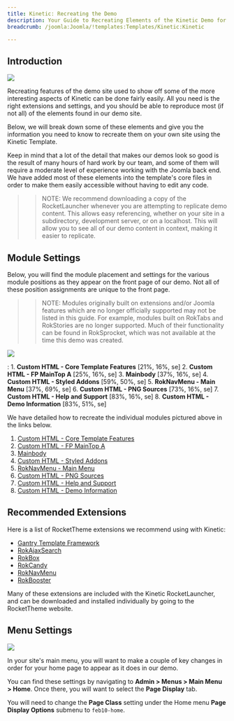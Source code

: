 ```yaml
---
title: Kinetic: Recreating the Demo
description: Your Guide to Recreating Elements of the Kinetic Demo for Joomla
breadcrumb: /joomla:Joomla/!templates:Templates/Kinetic:Kinetic

---
```


Introduction
-----

![][Kinetic2]

Recreating features of the demo site used to show off some of the more interesting aspects of Kinetic can be done fairly easily. All you need is the right extensions and settings, and you should be able to reproduce most (if not all) of the elements found in our demo site.

Below, we will break down some of these elements and give you the information you need to know to recreate them on your own site using the Kinetic Template.

Keep in mind that a lot of the detail that makes our demos look so good is the result of many hours of hard work by our team, and some of them will require a moderate level of experience working with the Joomla back end. We have added most of these elements into the template's core files in order to make them easily accessible without having to edit any code.

>> NOTE: We recommend downloading a copy of the RocketLauncher whenever you are attempting to replicate demo content. This allows easy referencing, whether on your site in a subdirectory, development server, or on a localhost. This will allow you to see all of our demo content in context, making it easier to replicate.

Module Settings
-----


Below, you will find the module placement and settings for the various module positions as they appear on the front page of our demo. Not all of these position assignments are unique to the front page.

>> NOTE: Modules originally built on extensions and/or Joomla features which are no longer officially supported may not be listed in this guide. For example, modules built on RokTabs and RokStories are no longer supported. Much of their functionality can be found in RokSprocket, which was not available at the time this demo was created.

![][Kinetic]

:   1. **Custom HTML - Core Template Features**  [21%, 16%, se]
    2. **Custom HTML - FP MainTop A** [25%, 16%, se]
    3. **Mainbody** [37%, 16%, se]
    4. **Custom HTML - Styled Addons** [59%, 50%, se]
    5. **RokNavMenu - Main Menu**  [37%, 69%, se]
    6. **Custom HTML - PNG Sources** [73%, 16%, se]
    7. **Custom HTML - Help and Support** [83%, 16%, se]
    8. **Custom HTML - Demo Information** [83%, 51%, se]

We have detailed how to recreate the individual modules pictured above in the links below.

1. [Custom HTML - Core Template Features][module1]
2. [Custom HTML - FP MainTop A][module2]
3. [Mainbody][module3]
4. [Custom HTML - Styled Addons][module4]
5. [RokNavMenu - Main Menu][module5]
6. [Custom HTML - PNG Sources][module6]
7. [Custom HTML - Help and Support][module7]
8. [Custom HTML - Demo Information][module8]

Recommended Extensions
-----

Here is a list of RocketTheme extensions we recommend using with Kinetic:

* [Gantry Template Framework][gantry]
* [RokAjaxSearch][rokajaxsearch]
* [RokBox][rokbox]
* [RokCandy][rokcandy]
* [RokNavMenu][roknavmenu]
* [RokBooster][rokbooster]

Many of these extensions are included with the Kinetic RocketLauncher, and can be downloaded and installed individually by going to the RocketTheme website.

Menu Settings
-----

![][mainmenu]

In your site's main menu, you will want to make a couple of key changes in order for your home page to appear as it does in our demo.

You can find these settings by navigating to **Admin > Menus > Main Menu > Home**. Once there, you will want to select the **Page Display** tab.

You will need to change the **Page Class** setting under the Home menu **Page Display Options** submenu to `feb10-home`.

[gantry]: http://gantry-framework.org/download
[rokajaxsearch]: http://www.rockettheme.com/joomla/extensions/rokajaxsearch
[rokbox]: http://www.rockettheme.com/joomla/extensions/rokbox
[rokgallery]: http://www.rockettheme.com/joomla/extensions/rokgallery
[Kinetic]: assets/kinetic2.jpeg
[Kinetic2]: assets/kinetic.jpeg
[demooverride]: demo_override.md
[roknavmenu]: http://www.rockettheme.com/joomla/extensions/roknavmenu
[rokbooster]: http://www.rockettheme.com/joomla/extensions/rokbooster
[rokcandy]: http://www.rockettheme.com/joomla/extensions/rokcandy
[module1]: demo_module_1.md
[module2]: demo_module_2.md
[module3]: demo_module_3.md
[module4]: demo_module_4.md
[module5]: demo_module_5.md
[module6]: demo_module_6.md
[module7]: demo_module_7.md
[module8]: demo_module_8.md
[module9]: demo_module_9.md
[module10]: demo_module_10.md
[module11]: demo_module_11.md
[module12]: demo_module_12.md
[module13]: demo_module_13.md
[module14]: demo_module_14.md
[module15]: demo_module_15.md
[icons]: http://fortawesome.github.io/Font-Awesome/icons/
[article]: assets/article.jpg
[mainmenu]: assets/menu_1.jpeg

